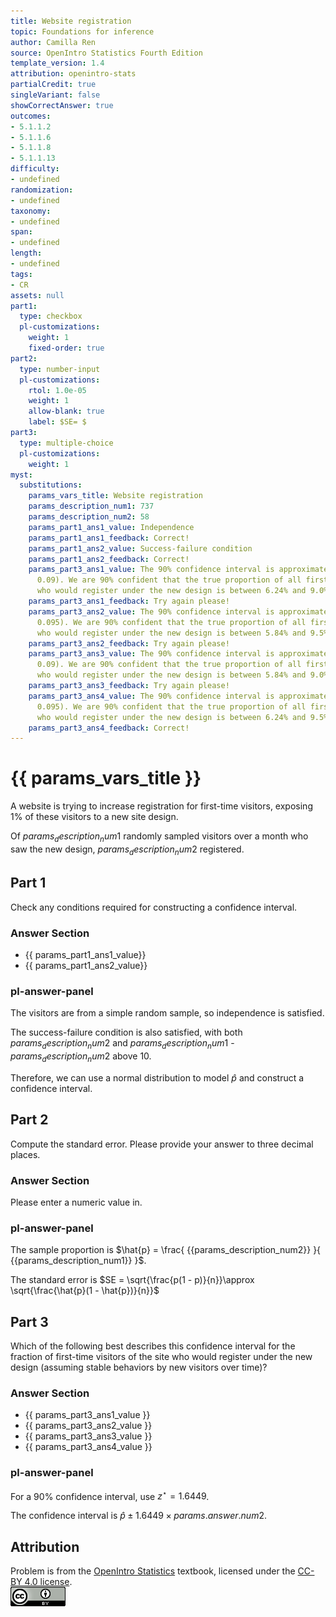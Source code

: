 ```yaml
---
title: Website registration
topic: Foundations for inference
author: Camilla Ren
source: OpenIntro Statistics Fourth Edition
template_version: 1.4
attribution: openintro-stats
partialCredit: true
singleVariant: false
showCorrectAnswer: true
outcomes:
- 5.1.1.2
- 5.1.1.6
- 5.1.1.8
- 5.1.1.13
difficulty:
- undefined
randomization:
- undefined
taxonomy:
- undefined
span:
- undefined
length:
- undefined
tags:
- CR
assets: null
part1:
  type: checkbox
  pl-customizations:
    weight: 1
    fixed-order: true
part2:
  type: number-input
  pl-customizations:
    rtol: 1.0e-05
    weight: 1
    allow-blank: true
    label: $SE= $
part3:
  type: multiple-choice
  pl-customizations:
    weight: 1
myst:
  substitutions:
    params_vars_title: Website registration
    params_description_num1: 737
    params_description_num2: 58
    params_part1_ans1_value: Independence
    params_part1_ans1_feedback: Correct!
    params_part1_ans2_value: Success-failure condition
    params_part1_ans2_feedback: Correct!
    params_part3_ans1_value: The 90% confidence interval is approximately (0.0624,
      0.09). We are 90% confident that the true proportion of all first-time visitors
      who would register under the new design is between 6.24% and 9.0%.
    params_part3_ans1_feedback: Try again please!
    params_part3_ans2_value: The 90% confidence interval is approximately (0.0584,
      0.095). We are 90% confident that the true proportion of all first-time visitors
      who would register under the new design is between 5.84% and 9.5%.
    params_part3_ans2_feedback: Try again please!
    params_part3_ans3_value: The 90% confidence interval is approximately (0.0584,
      0.09). We are 90% confident that the true proportion of all first-time visitors
      who would register under the new design is between 5.84% and 9.0%.
    params_part3_ans3_feedback: Try again please!
    params_part3_ans4_value: The 90% confidence interval is approximately (0.0624,
      0.095). We are 90% confident that the true proportion of all first-time visitors
      who would register under the new design is between 6.24% and 9.5%.
    params_part3_ans4_feedback: Correct!
---
```

# {{ params_vars_title }}
A website is trying to increase registration for first-time visitors, exposing 1% of these visitors to a new site design.

Of ${{ params_description_num1 }}$ randomly sampled visitors over a month who saw the new design, ${{ params_description_num2 }}$ registered.

## Part 1

Check any conditions required for constructing a confidence interval.

### Answer Section

- {{ params_part1_ans1_value}}
- {{ params_part1_ans2_value}}

### pl-answer-panel

The visitors are from a simple random sample, so independence is satisfied.

The success-failure condition is also satisfied, with both ${{ params_description_num2 }}$ and ${{ params_description_num1 }}$ - ${{ params_description_num2 }}$ above 10.

Therefore, we can use a normal distribution to model $\hat{p}$ and construct a confidence interval.

## Part 2

Compute the standard error. Please provide your answer to three decimal places.

### Answer Section

Please enter a numeric value in.

### pl-answer-panel

The sample proportion is $\hat{p} = \frac{ {{params_description_num2}} }{ {{params_description_num1}} }$.

The standard error is $SE = \sqrt{\frac{p(1 - p)}{n}}\approx \sqrt{\frac{\hat{p}(1 - \hat{p})}{n}}$

## Part 3

Which of the following best describes this confidence interval for the fraction of first-time visitors of the site who would register under the new design (assuming stable behaviors by new visitors over time)?

### Answer Section

- {{ params_part3_ans1_value }}
- {{ params_part3_ans2_value }}
- {{ params_part3_ans3_value }}
- {{ params_part3_ans4_value }}

### pl-answer-panel

For a 90% confidence interval, use $z^{\star} = 1.6449$.

The confidence interval is $\hat{p}  \pm 1.6449 \times {{ params.answer.num2 }}$.

## Attribution

Problem is from the [OpenIntro Statistics](https://openintro.org/book/os/) textbook, licensed under the [CC-BY 4.0 license](https://creativecommons.org/licenses/by/4.0/).<br>![Image representing the Creative Commons 4.0 BY license.](https://raw.githubusercontent.com/firasm/bits/master/by.png)